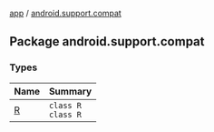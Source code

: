 [app](../index.md) / [android.support.compat](./index.md)

## Package android.support.compat

### Types

| Name | Summary |
|---|---|
| [R](-r/index.md) | `class R`<br>`class R` |
